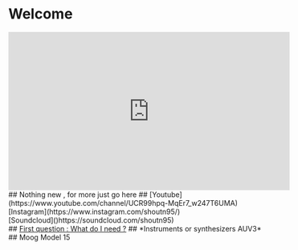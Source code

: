 # Welcome
<iframe width="560" height="315" src="https://www.youtube.com/embed/e2H7bER9BXU" frameborder="0" allow="accelerometer; autoplay; encrypted-media; gyroscope; picture-in-picture" allowfullscreen></iframe><br />
## Nothing new , for more just go here
## [Youtube](https://www.youtube.com/channel/UCR99hpq-MqEr7_w247T6UMA)<br />[Instagram](https://www.instagram.com/shoutn95/)<br />[Soundcloud]()https://soundcloud.com/shoutn95)<br />
## <span style="text-decoration:underline">First question  : What do I need ?</span>
## *Instruments or synthesizers AUV3*
## Moog Model 15


